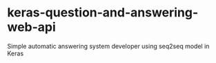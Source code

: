 # keras-question-and-answering-web-api
Simple automatic answering system developer using seq2seq model in Keras
